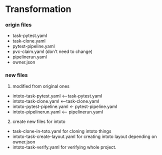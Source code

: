 # Transformation

### origin files
* task-pytest.yaml
* task-clone.yaml
* pytest-pipeline.yaml
* pvc-claim.yaml (don't need to change)
* pipelinerun.yaml
* owner.json

### new files
1. modified from original ones

- intoto-task-pytest.yaml  <--task-pytest.yaml
- intoto-task-clone.yaml   <--task-clone.yaml
- intoto-pytest-pipeline.yaml  <- pytest-pipeline.yaml
- intoto-pipelinerun.yaml   <-- pipelinerun.yaml

2. create new files for intoto

- task-clone-in-toto.yaml   for  cloning intoto things
- intoto-task-create-layout.yaml for creating intoto layout depending on owner.json
- intoto-task-verify.yaml  for verifying whole project.
